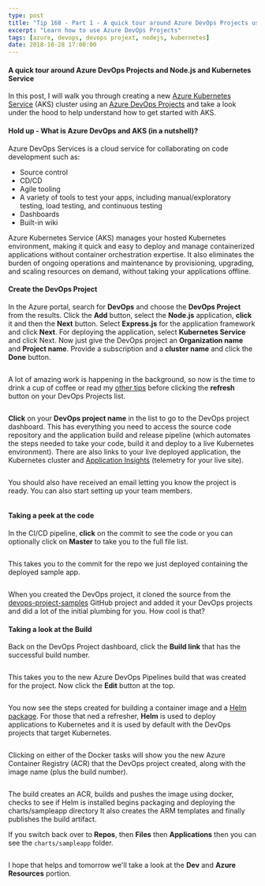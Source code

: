 ```yaml
---
type: post
title: "Tip 168 - Part 1 - A quick tour around Azure DevOps Projects using Node.js and AKS"
excerpt: "Learn how to use Azure DevOps Projects"
tags: [azure, devops, devops projext, nodejs, kubernetes]
date: 2018-10-28 17:00:00
---
```

 
#### A quick tour around Azure DevOps Projects and Node.js and Kubernetes Service

In this post, I will walk you through creating a new [Azure Kubernetes Service](https://azure.microsoft.com/en-us/services/kubernetes-service?WT.mc_id=azure-azuredevtips-micrum) (AKS) cluster using an [Azure DevOps Projects](https://azure.microsoft.com/en-us/features/devops-projects?WT.mc_id=azure-azuredevtips-micrum) and take a look under the hood to help understand how to get started with AKS.

#### Hold up - What is Azure DevOps and AKS (in a nutshell)?

Azure DevOps Services is a cloud service for collaborating on code development such as: 

* Source control
* CD/CD
* Agile tooling
* A variety of tools to test your apps, including manual/exploratory testing, load testing, and continuous testing
* Dashboards
* Built-in wiki

Azure Kubernetes Service (AKS) manages your hosted Kubernetes environment, making it quick and easy to deploy and manage containerized applications without container orchestration expertise. It also eliminates the burden of ongoing operations and maintenance by provisioning, upgrading, and scaling resources on demand, without taking your applications offline.

#### Create the DevOps Project

In the Azure portal, search for **DevOps** and choose the **DevOps Project** from the results. Click the **Add** button, select the **Node.js** application, **click** it and then the **Next** button. Select **Express.js** for the application framework and click **Next**. For deploying the application, select **Kubernetes Service** and click Next. Now just give the DevOps project an **Organization name** and **Project name**. Provide a subscription and a **cluster name** and click the **Done** button. 

<img :src="$withBase('/files/devops-k8s1.gif')">

A lot of amazing work is happening in the background, so now is the time to drink a cup of coffee or read my [other tips](http://azuredev.tips) before clicking the **refresh** button on your DevOps Projects list. 

<img :src="$withBase('/files/devops-k8s2.png')">

**Click** on your **DevOps project name** in the list to go to the DevOps project dashboard. This has everything you need to access the source code repository and the application build and release pipeline (which automates the steps needed to take your code, build it and deploy to a live Kubernetes environment).  There are also links to your live deployed application, the Kubernetes cluster and [Application Insights](https://docs.microsoft.com/en-us/azure/application-insights/app-insights-overview?WT.mc_id=docs-azuredevtips-micrum) (telemetry for your live site).

<img :src="$withBase('/files/devops-k8s3.png')">

You should also have received an email letting you know the project is ready. You can also start setting up your team members. 

<img :src="$withBase('/files/devops-k8s20.png')">

#### Taking a peek at the code
In the CI/CD pipeline, **click** on the commit to see the code or you can optionally click on **Master** to take you to the full file list.

<img :src="$withBase('/files/devops-k8s4.png')">

This takes you to the commit for the repo we just deployed containing the deployed sample app.

<img :src="$withBase('/files/devops-k8s5.png')">

When you created the DevOps project, it cloned the source from the [devops-project-samples](https://github.com/Microsoft/devops-project-samples?WT.mc_id=github-azuredevtips-micrum) GitHub project and added it your DevOps projects and did a lot of the initial plumbing for you. How cool is that?

#### Taking a look at the Build

Back on the DevOps Project dashboard, click the **Build link** that has the successful build number.

<img :src="$withBase('/files/devops-k8s6.png')">

This takes you to the new Azure DevOps Pipelines build that was created for the project. Now click the **Edit** button at the top.

<img :src="$withBase('/files/devops-k8s7.png')">

You now see the steps created for building a container image and a [Helm package](https://helm.sh/). For those that ned a refresher, **Helm** is used to deploy applications to Kubernetes and it is used by default with the DevOps projects that target Kubernetes.

<img :src="$withBase('/files/devops-k8s8.png')">

Clicking on either of the Docker tasks will show you the new Azure Container Registry (ACR) that the DevOps project created, along with the image name (plus the build number).

<img :src="$withBase('/files/devops-k8s9.png')">

The build creates an ACR, builds and pushes the image using docker, checks to see if Helm is installed begins packaging and deploying the charts/sampleapp directory It also creates the ARM templates and finally publishes the build artifact.

If you switch back over to **Repos**, then **Files** then **Applications** then you can see the `charts/sampleapp` folder. 

<img :src="$withBase('/files/devops-k8s10.png')">

I hope that helps and tomorrow we'll take a look at the **Dev** and **Azure Resources** portion.

